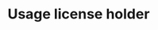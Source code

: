 ---
title: 'Usage license holder'
field: 'dcterms.rightsHolder'
slug: 'global-usage-license-holder'
description: 'A person or organization owning or managing rights over a resource.'
comment: 'License holder of the resource'
required: False
module: 'Form'
cluster: 'Global'
policy: 'Free value. Single value only.'
---